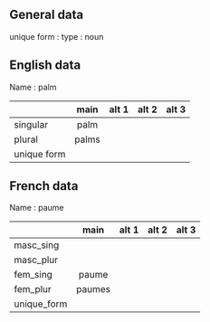 ## General data

unique form :
type : noun

## English data

Name : palm

|             | main  | alt 1 | alt 2 | alt 3 |
| :---------- | :---: | :---: | :---: | ----- |
| singular    | palm  |       |       |       |
| plural      | palms |       |       |       |
| unique form |       |       |       |       |

## French data

Name : paume

|             |  main  | alt 1 | alt 2 | alt 3 |
| :---------- | :----: | :---: | :---: | :---: |
| masc_sing   |        |       |       |       |
| masc_plur   |        |       |       |       |
| fem_sing    | paume  |       |       |       |
| fem_plur    | paumes |       |       |       |
| unique_form |        |       |       |       |


